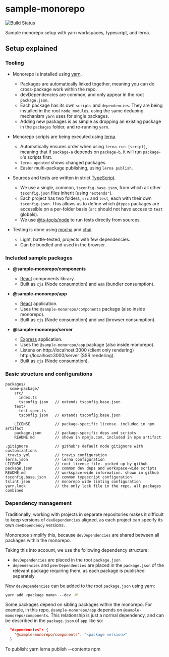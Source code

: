 # sample-monorepo
[![Build Status](https://travis-ci.com/wixplosives/sample-monorepo.svg?branch=master)](https://travis-ci.com/wixplosives/sample-monorepo)

Sample monorepo setup with yarn workspaces, typescript, and lerna.

## Setup explained

### Tooling

- Monorepo is installed using [yarn](https://github.com/yarnpkg/yarn).
  - Packages are automatically linked together, meaning you can do cross-package work within the repo.
  - devDependencies are common, and only appear in the root `package.json`.
  - Each package has its own `scripts` and `dependencies`. They are being installed in the root `node_modules`, using the same deduping mechanism `yarn` uses for single packages.
  - Adding new packages is as simple as dropping an existing package in the `packages` folder, and re-running `yarn`.

- Monorepo scripts are being executed using [lerna](https://github.com/lerna/lerna).
  - Automatically ensures order when using `lerna run [script]`, meaning that if `package-a` depends on `package-b`, it will run `package-b`'s scripts first.
  - `lerna updated` shows changed packages.
  - Easier multi-package publishing, using `lerna publish`.

- Sources and tests are written in strict [TypeScript](https://github.com/Microsoft/TypeScript).
  - We use a single, common, `tsconfig.base.json`, from which all other `tsconfig.json` files inherit (using `"extends"`).
  - Each project has two folders, `src` and `test`, each with their own `tsconfig.json`. This allows us to define which `@types` packages are accessible on a per-folder basis (`src` should not have access to `test` globals).
  - We use [@ts-tools/node](https://github.com/AviVahl/ts-tools) to run tests directly from sources.

- Testing is done using [mocha](https://github.com/mochajs/mocha) and [chai](https://github.com/chaijs/chai).
  - Light, battle-tested, projects with few dependencies.
  - Can be bundled and used in the browser.

### Included sample packages

- **@sample-monorepo/components**
  - [React](https://github.com/facebook/react) components library.
  - Built as `cjs` (Node consumption) and `esm` (bundler consumption).

- **@sample-monorepo/app**
  - [React](https://github.com/facebook/react) application.
  - Uses the `@sample-monorepo/components` package (also inside monorepo).
  - Built as `cjs` (Node consumption) and `umd` (browser consumption).

- **@sample-monorepo/server**
  - [Express](https://github.com/expressjs/express) application.
  - Uses the `@sample-monorepo/app` package (also inside monorepo).
  - Listens on http://localhost:3000 (client only rendering) http://localhost:3000/server (SSR rendering).
  - Built as `cjs` (Node consumption).

### Basic structure and configurations
```
packages/
  some-package/
    src/
      index.ts
      tsconfig.json   // extends tsconfig.base.json
    test/
      test.spec.ts
      tsconfig.json   // extends tsconfig.base.json

    LICENSE           // package-specific license. included in npm artifact
    package.json      // package-specific deps and scripts
    README.md         // shown in npmjs.com. included in npm artifact

.gitignore            // github's default node gitignore with customizations
.travis.yml           // travis configuration
lerna.json            // lerna configuration
LICENSE               // root license file. picked up by github
package.json          // common dev deps and workspace-wide scripts
README.md             // workspace-wide information. shown in github
tsconfig.base.json    // common typescript configuration
tslint.json           // monorepo wide linting configuration
yarn.lock             // the only lock file in the repo. all packages combined
```

### Dependency management

Traditionally, working with projects in separate repositories makes it difficult to keep versions of `devDependencies` aligned, as each project can specify its own `devDependency` versions.

Monorepos simplify this, because `devDependencies` are shared between all packages within the monorepo.

Taking this into account, we use the following dependency structure:

- `devDependencies` are placed in the root `package.json`
- `dependencies` and `peerDependencies` are placed in the `package.json` of the relevant package requiring them, as each package is published separately

New `devDependencies` can be added to the root `package.json` using yarn:

```sh
yarn add <package name> --dev -W
```

Some packages depend on sibling packages within the monorepo. For example, in this repo, `@sample-monorepo/app` depends on `@sample-monorepo/components`. This relationship is just a normal dependency, and can be described in the `package.json` of `app` like so:

```json
  "dependencies": {
    "@sample-monorepo/components": "<package version>"
  }
```

To publish: 
yarn lerna publish --contents npm